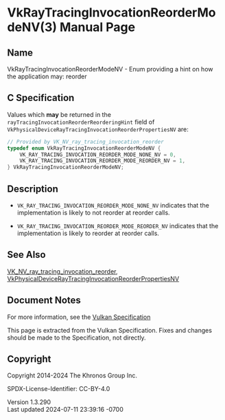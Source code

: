# VkRayTracingInvocationReorderModeNV(3) Manual Page

## Name

VkRayTracingInvocationReorderModeNV - Enum providing a hint on how the
application may: reorder



## <a href="#_c_specification" class="anchor"></a>C Specification

Values which **may** be returned in the
`rayTracingInvocationReorderReorderingHint` field of
`VkPhysicalDeviceRayTracingInvocationReorderPropertiesNV` are:

``` c
// Provided by VK_NV_ray_tracing_invocation_reorder
typedef enum VkRayTracingInvocationReorderModeNV {
    VK_RAY_TRACING_INVOCATION_REORDER_MODE_NONE_NV = 0,
    VK_RAY_TRACING_INVOCATION_REORDER_MODE_REORDER_NV = 1,
} VkRayTracingInvocationReorderModeNV;
```

## <a href="#_description" class="anchor"></a>Description

- `VK_RAY_TRACING_INVOCATION_REORDER_MODE_NONE_NV` indicates that the
  implementation is likely to not reorder at reorder calls.

- `VK_RAY_TRACING_INVOCATION_REORDER_MODE_REORDER_NV` indicates that the
  implementation is likely to reorder at reorder calls.

## <a href="#_see_also" class="anchor"></a>See Also

[VK_NV_ray_tracing_invocation_reorder](https://registry.khronos.org/vulkan/specs/1.3-extensions/man/html/VK_NV_ray_tracing_invocation_reorder.html),
[VkPhysicalDeviceRayTracingInvocationReorderPropertiesNV](https://registry.khronos.org/vulkan/specs/1.3-extensions/man/html/VkPhysicalDeviceRayTracingInvocationReorderPropertiesNV.html)

## <a href="#_document_notes" class="anchor"></a>Document Notes

For more information, see the <a
href="https://registry.khronos.org/vulkan/specs/1.3-extensions/html/vkspec.html#VkRayTracingInvocationReorderModeNV"
target="_blank" rel="noopener">Vulkan Specification</a>

This page is extracted from the Vulkan Specification. Fixes and changes
should be made to the Specification, not directly.

## <a href="#_copyright" class="anchor"></a>Copyright

Copyright 2014-2024 The Khronos Group Inc.

SPDX-License-Identifier: CC-BY-4.0

Version 1.3.290  
Last updated 2024-07-11 23:39:16 -0700
